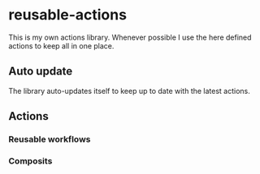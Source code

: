 # reusable-actions
This is my own actions library. 
Whenever possible I use the here defined actions to keep all in one place. 

## Auto update
The library auto-updates itself to keep up to date with the latest actions. 

## Actions

### Reusable workflows

### Composits